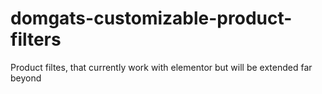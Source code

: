 # domgats-customizable-product-filters
Product filtes, that currently work with elementor but will be extended far beyond
